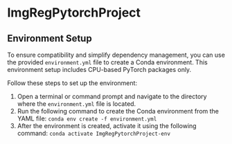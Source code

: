 # ImgRegPytorchProject

## Environment Setup

To ensure compatibility and simplify dependency management, you can use the provided `environment.yml` file to create a Conda environment. This environment setup includes CPU-based PyTorch packages only.

Follow these steps to set up the environment:

1. Open a terminal or command prompt and navigate to the directory where the `environment.yml` file is located.
2. Run the following command to create the Conda environment from the YAML file:
`conda env create -f environment.yml`
3. After the environment is created, activate it using the following command:
`conda activate ImgRegPytorchProject-env`